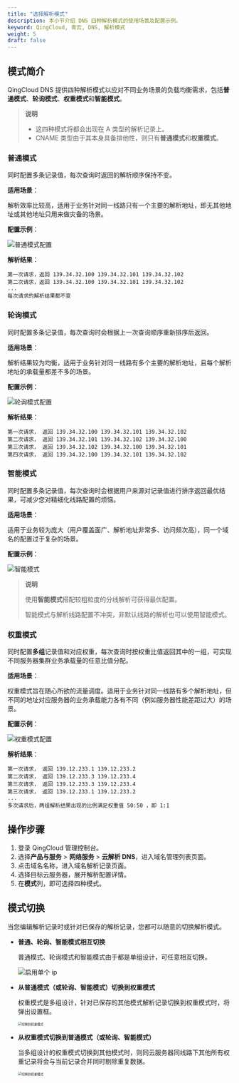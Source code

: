 ```yaml
---
title: "选择解析模式"
description: 本小节介绍 DNS 四种解析模式的使用场景及配置示例。
keyword: QingCloud, 青云, DNS, 解析模式
weight: 5
draft: false
---
```


## 模式简介

QingCloud DNS 提供四种解析模式以应对不同业务场景的负载均衡需求，包括**普通模式**、**轮询模式**、**权重模式**和**智能模式**。

> **说明**
>
> - 这四种模式将都会出现在 A 类型的解析记录上。
> - CNAME 类型由于其本身具备排他性，则只有**普通模式**和**权重模式**。

### 普通模式

同时配置多条记录值，每次查询时返回的解析顺序保持不变。

**适用场景**：

解析效率比较高，适用于业务针对同一线路只有一个主要的解析地址，即无其他地址或其他地址只用来做灾备的场景。

**配置示例**：

![普通模式配置](../_images/dns_simple_mode.png)

**解析结果**：

```
第一次请求，返回 139.34.32.100 139.34.32.101 139.34.32.102
第二次请求，返回 139.34.32.100 139.34.32.101 139.34.32.102
...
每次请求的解析结果都不变
```



### 轮询模式

同时配置多条记录值，每次查询时会根据上一次查询顺序重新排序后返回。

**适用场景**：

解析结果较为均衡，适用于业务针对同一线路有多个主要的解析地址，且每个解析地址的承载量都差不多的场景。

**配置示例**：

![轮询模式配置](../_images/dns_rr_mode.png)

**解析结果**：

```
第一次请求， 返回 139.34.32.100 139.34.32.101 139.34.32.102
第二次请求， 返回 139.34.32.101 139.34.32.102 139.34.32.100
第三次请求， 返回 139.34.32.102 139.34.32.100 139.34.32.101
第四次请求， 返回 139.34.32.100 139.34.32.101 139.34.32.102
```



### 智能模式

同时配置多条记录值，每次查询时会根据用户来源对记录值进行排序返回最优结果，可减少您对精细化线路配置的烦恼。

**适用场景**：

适用于业务较为庞大（用户覆盖面广、解析地址非常多、访问频次高），同一个域名的配置过于复杂的场景。

**配置示例**：

![智能模式](../_images/dns_geo_mode.png)

>**说明**
>
>使用**智能模式**搭配较粗粒度的分线解析可获得最优配置。
>
>智能模式与解析线路配置不冲突，非默认线路的解析也可以使用智能模式。

### 权重模式

同时配置**多组**记录值和对应权重，每次查询时按权重比值返回其中的一组，可实现不同服务器集群业务承载量的任意比值分配。

**适用场景**：

权重模式旨在随心所欲的流量调度。适用于业务针对同一线路有多个解析地址，但不同的地址对应服务器的业务承载能力各有不同（例如服务器性能差距过大）的场景。

**配置示例**：

![权重模式配置](../_images/dns_weight_mode.png)

**解析结果**：

```
第一次请求， 返回 139.12.233.1 139.12.233.2
第二次请求， 返回 139.12.233.3 139.12.233.4
第三次请求， 返回 139.12.233.3 139.12.233.4
第三次请求， 返回 139.12.233.1 139.12.233.2
...
多次请求后，两组解析结果出现的比例满足权重值 50:50 ，即 1:1
```



## 操作步骤

1. 登录 QingCloud 管理控制台。
2. 选择**产品与服务** > **网络服务** > **云解析 DNS**，进入域名管理列表页面。
3. 点击域名名称，进入域名解析记录页面。
4. 选择目标云服务器，展开解析配置详情。
5. 在**模式**列，即可选择四种模式。

## 模式切换

当您编辑解析记录时或针对已保存的解析记录，您都可以随意的切换解析模式。

- **普通、轮询、智能模式相互切换**

  普通模式、轮询模式和智能模式由于都是单组设计，可任意相互切换。

  ![启用单个 ip](../_images/click_common_mode.png)

- **从普通模式（或轮询、智能模式）切换到权重模式**

  权重模式是多组设计，针对已保存的其他模式解析记录切换到权重模式时，将弹出设置框。

  <img src="../_images/common_to_weight.png" alt="切换到权重模式" style="zoom:50%;" />

- **从权重模式切换到普通模式（或轮询、智能模式）**

  当多组设计的权重模式切换到其他模式时，则同云服务器同线路下其他所有权重记录将会与当前记录合并同时剔除重复数据。

  <img src="../_images/weight_common.png" alt="切换到权重模式" style="zoom:50%;" />

